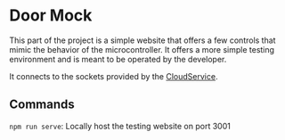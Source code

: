 # Door Mock

This part of the project is a simple website that offers a few controls that mimic the behavior of the microcontroller. It offers a more simple testing environment and is meant to be operated by the developer.

It connects to the sockets provided by the [CloudService](../cloudService/README.md).

## Commands

`npm run serve`: Locally host the testing website on port 3001
